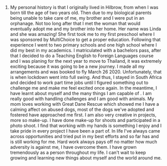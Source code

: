 1. My personal history is that I originally lived in Hilbrow, from when I was born till the age of two years old. Then due to my biological parents being unable to take care of me, my brother and I were put in an orphanage.  Not too long after that I met the woman that would eventually adopt me and my brother into her home. Her name was Linda and she was amazing!  She first took me to my first preschool where I was sponsored by MultiChoice to get a proper education. Following that experience I went to two primary schools and one high school where I did my best in my academics. I matriculated with a bachelors pass, after that I decided to do a Teaching English to Foreign Languages course and I was planing for the next year to move to Thailand, it was extremely exciting because it was going to be a new journey. I made all my arrangements and was booked to fly March 26 2020. Unfortunately, that is when lockdown went into full swing.  And thus, I stayed in South Africa and decided to work part time jobs until I figured something out to challenge me and make me feel excited once again.  In the meantime, I have learnt about myself and the many things I am capable of . I am really good with handling challenges and I am good with animals. My mom loves working with Great Dane Rescue which showed me I have a calming affect on abused dogs, most of the dogs we've adopted and fostered have approached me first.  I am also very creative in projects, more so make-up. I have done make-up for shoots and participated in a photo shoot. I find that working with my hands is something I enjoy and I take pride in every project I have been a part of.  In life I've always came across opportunities and tried put in my best efforts and so far has and is still working for me.  Hard work always pays off no matter how much adversity is against me, I have overcome them.  I have grown tremendously as a person throughout my life. I can't wait to keep growing and learning new things about myself and the world around me.